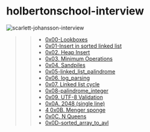 # holbertonschool-interview

![scarlett-johansson-interview](https://user-images.githubusercontent.com/85587286/183456851-3bf3aa56-bbe9-436b-aef9-ed25c446fbcd.gif)

>> * [0x00-Lookboxes](https://github.com/elkinguerrero007/holbertonschool-interview/tree/main/0x00-lockboxes)
>> * [0x01-Insert in sorted linked list](https://github.com/elkinguerrero007/holbertonschool-interview/tree/main/0x01-insert_in_sorted_linked_list)
>> * [ 0x02. Heap Insert](https://github.com/elkinguerrero007/holbertonschool-interview/tree/main/0x02-heap_insert)
>> * [ 0x03. Minimum Operations ](https://github.com/elkinguerrero007/holbertonschool-interview/tree/main/0x03-minimum_operations)
>> * [0x04. Sandpiles](https://github.com/elkinguerrero007/holbertonschool-interview/tree/main/0x04-sandpiles)
>> * [0x05-linked_list_palindrome](https://github.com/elkinguerrero007/holbertonschool-interview/tree/main/0x05-linked_list_palindrome)
>> * [0x06. log_parsing](https://github.com/elkinguerrero007/holbertonschool-interview/tree/main/0x06-log_parsing)
>> * [0x07. Linked list cycle](https://github.com/elkinguerrero007/holbertonschool-interview/tree/main/0x07-linked_list_cycle)
>> * [0x08-palindrome_integer](https://github.com/elkinguerrero007/holbertonschool-interview/tree/main/0x08-palindrome_integer)
>> * [0x09. UTF-8 Validation ](https://github.com/elkinguerrero007/holbertonschool-interview/tree/main/0x09-utf8_validation)
>> * [0x0A. 2048 (single line)](https://github.com/elkinguerrero007/holbertonschool-interview/tree/main/0x0A-slide_line)
>> * [4 0x0B. Menger sponge ](https://github.com/elkinguerrero007/holbertonschool-interview/tree/main/0x0B-menger)
>> * [ 0x0C. N Queens](https://github.com/elkinguerrero007/holbertonschool-interview/tree/main/0x0C-nqueens)
>> * [0x0D-sorted_array_to_avl](https://github.com/elkinguerrero007/holbertonschool-interview/tree/main/0x0D-sorted_array_to_avl)
